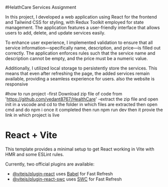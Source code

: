 #HelathCare Services Assignment

In this project, I developed a web application using React for the frontend and Tailwind CSS for styling, with Redux Toolkit employed for state management. The application features a user-friendly interface that allows users to add, delete, and update services easily.

To enhance user experience, I implemented validation to ensure that all service information—specifically name, description, and price—is filled out correctly. The application enforces rules such that the service name and description cannot be empty, and the price must be a numeric value.

Additionally, I utilized local storage to persistently store the services. This means that even after refreshing the page, the added services remain available, providing a seamless experience for users. also the website is responsive

#how to run project
-first Download zip file of code from 'https://github.com/vedant8767/HealthCare'
-extract the zip file and open init in a vscode and cd to the folder in which files are extracted then open cmd and do npm i once it completed then run npm run dev then it provie the link in which project is live



# React + Vite

This template provides a minimal setup to get React working in Vite with HMR and some ESLint rules.

Currently, two official plugins are available:

- [@vitejs/plugin-react](https://github.com/vitejs/vite-plugin-react/blob/main/packages/plugin-react/README.md) uses [Babel](https://babeljs.io/) for Fast Refresh
- [@vitejs/plugin-react-swc](https://github.com/vitejs/vite-plugin-react-swc) uses [SWC](https://swc.rs/) for Fast Refresh
